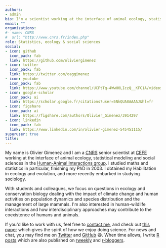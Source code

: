 ```yaml
---
authors:
- admin
bio: I'm a scientist working at the interface of animal ecology, statistical modeling and social sciences.
email: ""
organizations:
#- name: CNRS
#  url: "http://www.cnrs.fr/index.php"
role: Statistics, ecology & social sciences
social:
- icon: github
  icon_pack: fab
  link: https://github.com/oliviergimenez
- icon: twitter
  icon_pack: fab
  link: https://twitter.com/oaggimenez
- icon: youtube
  icon_pack: fab
  link: https://www.youtube.com/channel/UCFtTq-4WwH0LIczQ__KFC1A/videos
- icon: google-scholar
  icon_pack: ai
  link: https://scholar.google.fr/citations?user=5NkQUA8AAAAJ&hl=fr
- icon: figshare
  icon_pack: ai
  link: https://figshare.com/authors/Olivier_Gimenez/3914297
- icon: linkedin
  icon_pack: fab
  link: https://www.linkedin.com/in/olivier-gimenez-545451115/
superuser: true
title: 
---
```


My name is Olivier Gimenez and I am a [CNRS](http://www.cnrs.fr/index.php) senior scientist at [CEFE](http://www.cefe.cnrs.fr/fr/) working at the interface of animal ecology, statistical modeling and social sciences in the [Human-Animal Interactions group](https://human-animal-interactions.github.io/). I studied maths and statistics in particular, finishing my PhD in 2003. I obtained my Habilitation in ecology and evolution, and more recently embarked in studying sociology.  

With students and colleagues, we focus on questions in ecology and conservation biology dealing with the impact of climate 
change and human activities on population dynamics and species distribution and the management 
of large mammals. I'm also interested in human-wildlife interactions and how interdisciplinary 
approaches may contribute to the coexistence of humans and animals.

If you'd like to work with us, feel free to [contact me](mailto:olivier.gimenez@cefe.cnrs.fr), and check out [this paper](/pubs/boulet-publi2012AnCons.pdf) which gives the spirit of how we enjoy doing science. For news and chat, you may find me on [Twitter](https://twitter.com/oaggimenez) and [GitHub](https://github.com/oliviergimenez) :smile:. When time allows, I write [R posts](https://oliviergimenez.github.io/blog/) which are also published on [rweekly](https://rweekly.org) and [r-bloggers](https://www.r-bloggers.com/). 
